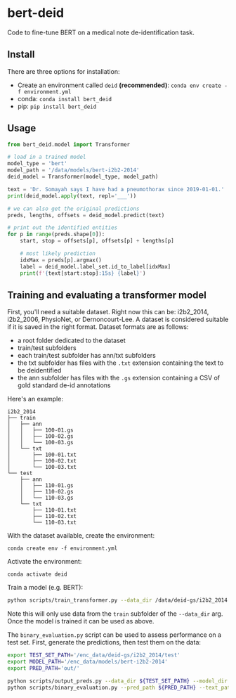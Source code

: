 # bert-deid

Code to fine-tune BERT on a medical note de-identification task.

## Install

There are three options for installation:

* Create an environment called `deid` **(recommended)**: `conda env create -f environment.yml`
* conda: `conda install bert_deid`
* pip: `pip install bert_deid`

## Usage

```python
from bert_deid.model import Transformer

# load in a trained model
model_type = 'bert'
model_path = '/data/models/bert-i2b2-2014'
deid_model = Transformer(model_type, model_path)

text = 'Dr. Somayah says I have had a pneumothorax since 2019-01-01.'
print(deid_model.apply(text, repl='___'))

# we can also get the original predictions
preds, lengths, offsets = deid_model.predict(text)

# print out the identified entities
for p in range(preds.shape[0]):
    start, stop = offsets[p], offsets[p] + lengths[p]

    # most likely prediction
    idxMax = preds[p].argmax()
    label = deid_model.label_set.id_to_label[idxMax]
    print(f'{text[start:stop]:15s} {label}')
```

## Training and evaluating a transformer model

First, you'll need a suitable dataset. Right now this can be: i2b2_2014, i2b2_2006, PhysioNet, or Dernoncourt-Lee.
A dataset is considered suitable if it is saved in the right format. Dataset formats are as follows:

* a root folder dedicated to the dataset
* train/test subfolders
* each train/test subfolder has ann/txt subfolders
* the txt subfolder has files with the `.txt` extension containing the text to be deidentified
* the ann subfolder has files with the `.gs` extension containing a CSV of gold standard de-id annotations

Here's an example:

```
i2b2_2014
├── train
│   ├── ann
│   │   ├── 100-01.gs
│   │   ├── 100-02.gs
│   │   └── 100-03.gs
│   └── txt
│       ├── 100-01.txt
│       ├── 100-02.txt
│       └── 100-03.txt
└── test
    ├── ann
    │   ├── 110-01.gs
    │   ├── 110-02.gs
    │   └── 110-03.gs
    └── txt
        ├── 110-01.txt
        ├── 110-02.txt
        └── 110-03.txt
```

With the dataset available, create the environment:

`conda create env -f environment.yml`

Activate the environment:

`conda activate deid`

Train a model (e.g. BERT):

```sh
python scripts/train_transformer.py --data_dir /data/deid-gs/i2b2_2014 --data_type i2b2_2014 --model_type bert --model_name_or_path bert-base-uncased --do_lower_case --output_dir /data/models/bert-model-i2b2-2014 --do_train --overwrite_output_dir
```

Note this will only use data from the `train` subfolder of the `--data_dir` arg. Once the model is trained it can be used as above.

The `binary_evaluation.py` script can be used to assess performance on a test set. First, generate the predictions, then test them on the data:

```sh
export TEST_SET_PATH='/enc_data/deid-gs/i2b2_2014/test'
export MODEL_PATH='/enc_data/models/bert-i2b2-2014'
export PRED_PATH='out/'

python scripts/output_preds.py --data_dir ${TEST_SET_PATH} --model_dir ${MODEL_PATH} --output_folder ${PRED_PATH}
python scripts/binary_evaluation.py --pred_path ${PRED_PATH} --text_path ${TEST_SET_PATH}/txt --ref_path ${TEST_SET_PATH}/ann
```